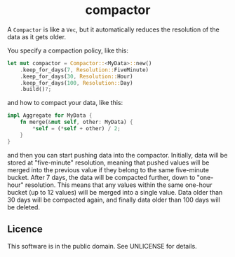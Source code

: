 <h1 align="center">compactor</h1>

A `Compactor` is like a `Vec`, but it automatically reduces the resolution of
the data as it gets older.

You specify a compaction policy, like this:

```rust
let mut compactor = Compactor::<MyData>::new()
    .keep_for_days(7, Resolution::FiveMinute)
    .keep_for_days(30, Resolution::Hour)
    .keep_for_days(100, Resolution::Day)
    .build()?;
```

and how to compact your data, like this:

```rust
impl Aggregate for MyData {
    fn merge(&mut self, other: MyData) {
        *self = (*self + other) / 2;
    }
}
```

and then you can start pushing data into the compactor.  Initially, data will
be stored at "five-minute" resolution, meaning that pushed values will be merged
into the previous value if they belong to the same five-minute bucket.  After 7
days, the data will be compacted further, down to "one-hour" resolution.  This
means that any values within the same one-hour bucket (up to 12 values) will be
merged into a single value.  Data older than 30 days will be compacted again,
and finally data older than 100 days will be deleted.

## Licence

This software is in the public domain.  See UNLICENSE for details.
